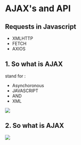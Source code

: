 # AJAX's and API

## Requests in Javascript 

- XMLHTTP
- FETCH
- AXIOS

## 1. So what is AJAX

stand for :
- Asynchoronous
- JAVASCRIPT
- AND
- XML

<!-- AJAX là chữ viết tắt của Asynchronous JavaScript and XML. Nó là một bộ các kỹ thuật thiết kế web giúp cho các ứng dụng web hoạt động bất đồng bộ – xử lý mọi yêu cầu tới server từ phía sau. Chà, khoan bối rối nhé, chúng tôi sẽ giải thích từng thuật ngữ một cho bạn biết AJAX là gì. -->

<!-- AJAX hoạt động như thế nào?
Bạn cần lưu ý AJAX không phải dùng một công nghệ duy nhất, cũng không phải ngôn ngữ lập trình. Như đã nói ở trên, AJAX là một bộ kỹ thuật phát triển web. Bộ hệ thống này bao gồm:

HTML/XHTML làm ngôn ngữ chính và CSS để tạo phong cách.
The Document Object Model (DOM) để hiển thị dữ liệu động và tạo tương tác.
XML để trao đổi dự liệu nội bộ và XSLT để xử lý nó. Nhiều lập trình viên đã thay thế bằng JSON vì nó gần với JavaScript hơn.
XMLHttpRequest object để giao tiếp bất đồng bộ.
Cuối cùng, JavaScript làm ngôn ngữ lập trình để kết nối toàn bộ các công nghệ trên lại.
Có thể bạn cần có kiến thức kỹ thuật để hiểu về nó hoàn toàn. Tuy nhiên, quy trình cơ bản của AJAX lại rất đơn giản. Bạn chỉ cần nhìn vào sơ đồ sau là thấy.

Sơ đồ hoạt động: -->

![](https://www.hostinger.vn/huong-dan/wp-content/uploads/sites/10/2019/05/so-do-hoat-dong-diagram-ajax-la-gi.jpg)

## 2. So what is AJAX

<!-- API là các phương thức, giao thức kết nối với các thư viện và ứng dụng khác. Nó là viết tắt của Application Programming Interface – giao diện lập trình ứng dụng. API cung cấp khả năng cung cấp khả năng truy xuất đến một tập các hàm hay dùng. Và từ đó có thể trao đổi dữ liệu giữa các ứng dụng. -->

<!-- Web API là một phương thức dùng để cho phép các ứng dụng khác nhau có thể giao tiếp, trao đổi dữ liệu qua lại. Dữ liệu được Web API trả lại thường ở dạng JSON hoặc XML thông qua giao thức HTTP hoặc HTTPS. -->

![](https://topdev.vn/blog/wp-content/uploads/2019/06/API-696x364.png)